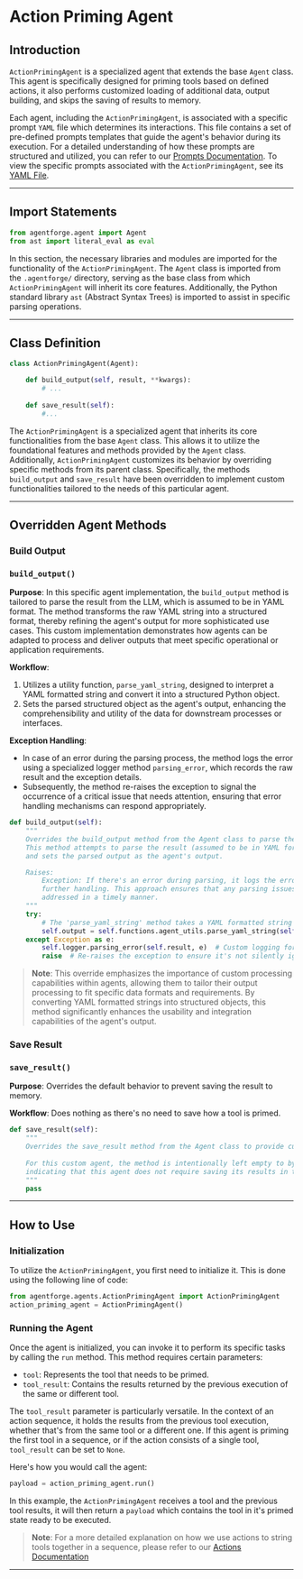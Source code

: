 # Action Priming Agent

## Introduction

`ActionPrimingAgent` is a specialized agent that extends the base `Agent` class. This agent is specifically designed for priming tools based on defined actions, it also performs customized loading of additional data, output building, and skips the saving of results to memory.

Each agent, including the `ActionPrimingAgent`, is associated with a specific prompt `YAML` file which determines its interactions. This file contains a set of pre-defined prompts templates that guide the agent's behavior during its execution. For a detailed understanding of how these prompts are structured and utilized, you can refer to our [Prompts Documentation](../../Agents/AgentPrompts.md). To view the specific prompts associated with the `ActionPrimingAgent`, see its [YAML File](../../../src/agentforge/utils/installer/agents/PredefinedAgents/ActionPrimingAgent.yaml).

---

## Import Statements
```python
from agentforge.agent import Agent
from ast import literal_eval as eval
```

In this section, the necessary libraries and modules are imported for the functionality of the `ActionPrimingAgent`. The `Agent` class is imported from the `.agentforge/` directory, serving as the base class from which `ActionPrimingAgent` will inherit its core features. Additionally, the Python standard library `ast` (Abstract Syntax Trees) is imported to assist in specific parsing operations.

---

## Class Definition

```python
class ActionPrimingAgent(Agent):

    def build_output(self, result, **kwargs):
        # ...
        
    def save_result(self):
        #...
```

The `ActionPrimingAgent` is a specialized agent that inherits its core functionalities from the base `Agent` class. This allows it to utilize the foundational features and methods provided by the `Agent` class. Additionally, `ActionPrimingAgent` customizes its behavior by overriding specific methods from its parent class. Specifically, the methods `build_output` and `save_result` have been overridden to implement custom functionalities tailored to the needs of this particular agent.


---

## Overridden Agent Methods

### Build Output
### `build_output()`

**Purpose**: In this specific agent implementation, the `build_output` method is tailored to parse the result from the LLM, which is assumed to be in YAML format. The method transforms the raw YAML string into a structured format, thereby refining the agent's output for more sophisticated use cases. This custom implementation demonstrates how agents can be adapted to process and deliver outputs that meet specific operational or application requirements.

**Workflow**:
1. Utilizes a utility function, `parse_yaml_string`, designed to interpret a YAML formatted string and convert it into a structured Python object.
2. Sets the parsed structured object as the agent's output, enhancing the comprehensibility and utility of the data for downstream processes or interfaces.

**Exception Handling**:
- In case of an error during the parsing process, the method logs the error using a specialized logger method `parsing_error`, which records the raw result and the exception details.
- Subsequently, the method re-raises the exception to signal the occurrence of a critical issue that needs attention, ensuring that error handling mechanisms can respond appropriately.

```python
def build_output(self):
	"""
	Overrides the build_output method from the Agent class to parse the result string into a structured format.
	This method attempts to parse the result (assumed to be in YAML format) using the agent's utility functions
	and sets the parsed output as the agent's output.

	Raises:
		Exception: If there's an error during parsing, it logs the error and re-raises the exception for
		further handling. This approach ensures that any parsing issues are immediately flagged and can be
		addressed in a timely manner.
	"""
	try:
		# The 'parse_yaml_string' method takes a YAML formatted string and returns a structured object
		self.output = self.functions.agent_utils.parse_yaml_string(self.result)
	except Exception as e:
		self.logger.parsing_error(self.result, e)  # Custom logging for parsing errors
		raise  # Re-raises the exception to ensure it's not silently ignored
```

> **Note**: This override emphasizes the importance of custom processing capabilities within agents, allowing them to tailor their output processing to fit specific data formats and requirements. By converting YAML formatted strings into structured objects, this method significantly enhances the usability and integration capabilities of the agent's output.


### Save Result
### `save_result()`

**Purpose**: Overrides the default behavior to prevent saving the result to memory.

**Workflow**: Does nothing as there's no need to save how a tool is primed.

```python
def save_result(self):
    """
    Overrides the save_result method from the Agent class to provide custom behavior for saving results.
    
    For this custom agent, the method is intentionally left empty to bypass the default saving mechanism,
    indicating that this agent does not require saving its results in the same manner as the base Agent class.
    """
    pass
```

---

## How to Use

### Initialization

To utilize the `ActionPrimingAgent`, you first need to initialize it. This is done using the following line of code:

```python
from agentforge.agents.ActionPrimingAgent import ActionPrimingAgent
action_priming_agent = ActionPrimingAgent()
```

### Running the Agent

Once the agent is initialized, you can invoke it to perform its specific tasks by calling the `run` method. This method requires certain parameters:

- `tool`: Represents the tool that needs to be primed.
- `tool_result`: Contains the results returned by the previous execution of the same or different tool. 

The `tool_result` parameter is particularly versatile. In the context of an action sequence, it holds the results from the previous tool execution, whether that's from the same tool or a different one. If this agent is priming the first tool in a sequence, or if the action consists of a single tool, `tool_result` can be set to `None`.

Here's how you would call the agent:

```python
payload = action_priming_agent.run()
```

In this example, the `ActionPrimingAgent` receives a tool and the previous tool results, it will then return a `payload` which contains the tool in it's primed state ready to be executed.

> **Note**: For a more detailed explanation on how we use actions to string tools together in a sequence, please refer to our [Actions Documentation](../../ToolsAndActions/Overview.md)

---